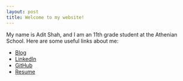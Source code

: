 ```yaml
---
layout: post
title: Welcome to my website!
---
```


My name is Adit Shah, and I am an 11th grade student at the Athenian School. Here are some useful links about me:
- [Blog](http://aditshahblog.blogspot.com)
- [LinkedIn](http://linkedin.com/in/aditshah00)
- [GitHub](http://github.com/ashah03)
- [Resume](assets/files/resume.pdf)




